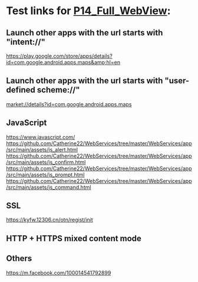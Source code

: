 # Test links for [P14_Full_WebView]:


## Launch other apps with the url starts with "intent://"
https://play.google.com/store/apps/details?id=com.google.android.apps.maps&amp;hl=en

## Launch other apps with the url starts with "user-defined scheme://"
[market://details?id=com.google.android.apps.maps][1]

## JavaScript
https://www.javascript.com/
https://github.com/Catherine22/WebServices/tree/master/WebServices/app/src/main/assets/js_alert.html
https://github.com/Catherine22/WebServices/tree/master/WebServices/app/src/main/assets/js_confirm.html
https://github.com/Catherine22/WebServices/tree/master/WebServices/app/src/main/assets/js_prompt.html
https://github.com/Catherine22/WebServices/tree/master/WebServices/app/src/main/assets/js_command.html

## SSL
https://kyfw.12306.cn/otn/regist/init

## HTTP + HTTPS mixed content mode


## Others
https://m.facebook.com/100014541792899



[P14_Full_WebView]:<https://github.com/Catherine22/WebServices/blob/master/WebServices/app/src/main/java/com/catherine/webservices/fragments/P14_Full_WebView.java>

  [1]: market://details?id=com.google.android.apps.maps
